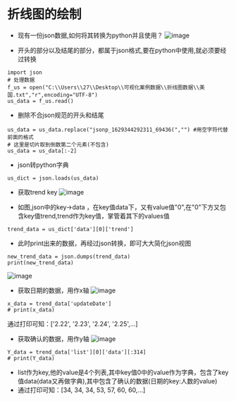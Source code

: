 # 折线图的绘制
* 现有一份json数据,如何将其转换为python并且使用？
![image](https://github.com/fzllooking/Python-/assets/119305740/96e6ed5c-587b-4a5b-8f70-230030ae66db)

* 开头的部分以及结尾的部分，都属于json格式,要在python中使用,就必须要经过转换
```
import json
# 处理数据
f_us = open("C:\\Users\\27\\Desktop\\可视化案例数据\\折线图数据\\美国.txt","r",encoding="UTF-8")
us_data = f_us.read()
```
* 删除不合json规范的开头和结尾
```
us_data = us_data.replace("jsonp_1629344292311_69436(","") #用空字符代替前面的格式
# 这里是切片取到倒数第二个元素(不包含)
us_data = us_data[:-2]
```
* json转python字典
```
us_dict = json.loads(us_data)
```

* 获取trend key
![image](https://github.com/fzllooking/Python-/assets/119305740/f31c9971-a2b4-4e12-bab0-da0b4a4a619f)

* 如图,json中的key->data ，在key值data下，又有value值"0",在"0"下方又包含key值trend,trend作为key值，掌管着其下的values值
```
trend_data = us_dict['data'][0]['trend']
```

* 此时print出来的数据，再经过json转换，即可大大简化json视图
```
new_trend_data = json.dumps(trend_data)
print(new_trend_data)
```
![image](https://github.com/fzllooking/Python-/assets/119305740/4a5250d5-8d92-40e8-ba85-1ddd455c6d0a)

* 获取日期的数据，用作x轴
![image](https://github.com/fzllooking/Python-/assets/119305740/ed502ec0-759e-47f6-a6e1-05b98f055558)

```
x_data = trend_data['updateDate']
# print(x_data)
```
通过打印可知：['2.22', '2.23', '2.24', '2.25',...]

* 获取确认的数据，用作y轴
![image](https://github.com/fzllooking/Python-/assets/119305740/029c069a-aac1-4a89-8727-0098d2e58ab3)

```
Y_data = trend_data['list'][0]['data'][:314]
# print(Y_data)
```
* list作为key,他的value是4个列表,其中key值0中的value作为字典，包含了key值data(data又再做字典),其中包含了确认的数据(日期的key:人数的value)
* 通过打印可知：[34, 34, 34, 53, 57, 60, 60,...]
